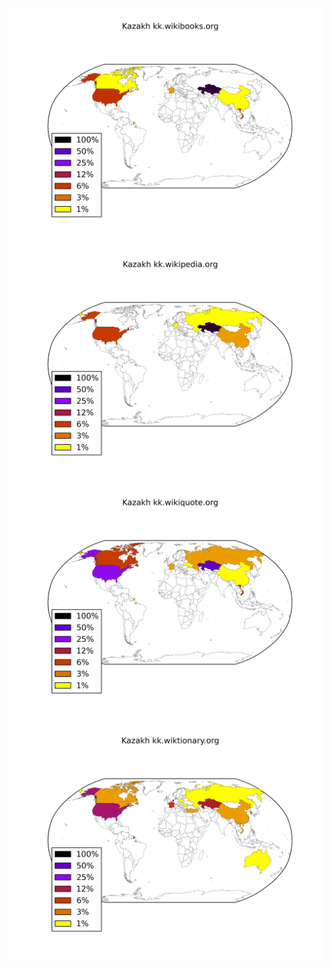 ![](/images/Kazakh-kk.wikibooks.org.png)
![](/images/Kazakh-kk.wikipedia.org.png)
![](/images/Kazakh-kk.wikiquote.org.png)
![](/images/Kazakh-kk.wiktionary.org.png)

